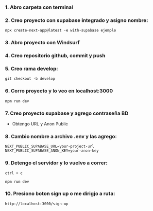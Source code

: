 ### 1. Abro carpeta con terminal

### 2. Creo proyecto con supabase integrado y asigno nombre:

```
npx create-next-app@latest -e with-supabase ejemplo
```

### 3. Abro proyecto con Windsurf

### 4. Creo repositorio github, commit y push

### 5. Creo rama develop:

```
git checkout -b develop
```

### 6. Corro proyecto y lo veo en localhost:3000

```
npm run dev
```

### 7. Creo proyecto supabase y agrego contraseña BD 

- Obtengo URL y Anon Public

### 8. Cambio nombre a archivo .env y las agrego:

```
NEXT_PUBLIC_SUPABASE_URL=your-project-url
NEXT_PUBLIC_SUPABASE_ANON_KEY=your-anon-key
```

### 9. Detengo el servidor y lo vuelvo a correr:

```
ctrl + c
```

```
npm run dev
```

### 10. Presiono boton sign up o me dirigjo a ruta:

```
http://localhost:3000/sign-up
````





